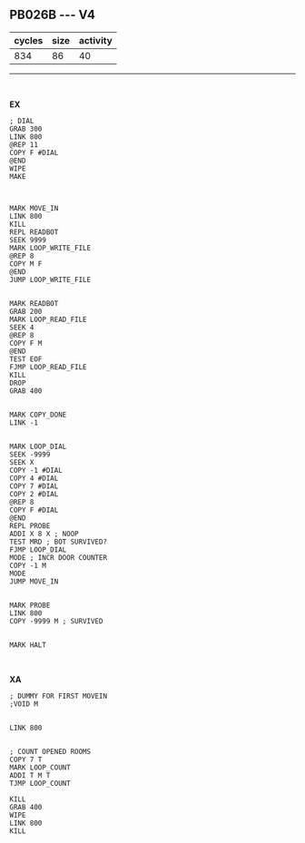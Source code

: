 ## PB026B --- V4

| cycles | size | activity |
| ------ | ---- | -------- |
| 834 | 86 | 40 |
<hr>
<br>

**EX**

```
; DIAL
GRAB 300
LINK 800
@REP 11
COPY F #DIAL
@END
WIPE
MAKE



MARK MOVE_IN
LINK 800
KILL
REPL READBOT
SEEK 9999
MARK LOOP_WRITE_FILE
@REP 8
COPY M F
@END
JUMP LOOP_WRITE_FILE


MARK READBOT
GRAB 200
MARK LOOP_READ_FILE
SEEK 4
@REP 8
COPY F M
@END
TEST EOF
FJMP LOOP_READ_FILE
KILL
DROP
GRAB 400


MARK COPY_DONE
LINK -1


MARK LOOP_DIAL
SEEK -9999
SEEK X
COPY -1 #DIAL
COPY 4 #DIAL
COPY 7 #DIAL
COPY 2 #DIAL
@REP 8
COPY F #DIAL
@END
REPL PROBE
ADDI X 8 X ; NOOP
TEST MRD ; BOT SURVIVED?
FJMP LOOP_DIAL
MODE ; INCR DOOR COUNTER
COPY -1 M
MODE
JUMP MOVE_IN


MARK PROBE
LINK 800
COPY -9999 M ; SURVIVED


MARK HALT
```

<br>

**XA**

```
; DUMMY FOR FIRST MOVEIN
;VOID M


LINK 800


; COUNT OPENED ROOMS
COPY 7 T
MARK LOOP_COUNT
ADDI T M T
TJMP LOOP_COUNT

KILL
GRAB 400
WIPE
LINK 800
KILL

```
